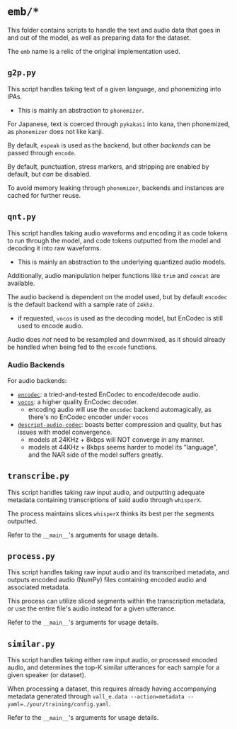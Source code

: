 # `emb/*`

This folder contains scripts to handle the text and audio data that goes in and out of the model, as well as preparing data for the dataset.

The `emb` name is a relic of the original implementation used.

## `g2p.py`

This script handles taking text of a given language, and phonemizing into IPAs.
* This is mainly an abstraction to `phonemizer`.

For Japanese, text is coerced through `pykakasi` into kana, then phonemized, as `phonemizer` does not like kanji.

By default, `espeak` is used as the backend, but other *backends* can be passed through `encode`.

By default, punctuation, stress markers, and stripping are enabled by default, but *can* be disabled.

To avoid memory leaking through `phonemizer`, backends and instances are cached for further reuse.

## `qnt.py`

This script handles taking audio waveforms and encoding it as code tokens to run through the model, and code tokens outputted from the model and decoding it into raw waveforms.
* This is mainly an abstraction to the underlying quantized audio models.

Additionally, audio manipulation helper functions like `trim` and `concat` are available.

The audio backend is dependent on the model used, but by default `encodec` is the default backend with a sample rate of `24khz`.
* if requested, `vocos` is used as the decoding model, but EnCodec is still used to encode audio.

Audio does *not* need to be resampled and downmixed, as it should already be handled when being fed to the `encode` functions.

### Audio Backends

For audio backends:

* [`encodec`](https://github.com/facebookresearch/encodec): a tried-and-tested EnCodec to encode/decode audio.
* [`vocos`](https://huggingface.co/charactr/vocos-encodec-24khz): a higher quality EnCodec decoder.
  - encoding audio will use the `encodec` backend automagically, as there's no EnCodec encoder under `vocos`
* [`descript-audio-codec`](https://github.com/descriptinc/descript-audio-codec): boasts better compression and quality, but has issues with model convergence.
  - models at 24KHz + 8kbps will NOT converge in any manner.
  - models at 44KHz + 8kbps seems harder to model its "language", and the NAR side of the model suffers greatly.

## `transcribe.py`

This script handles taking raw input audio, and outputting adequate metadata containing transcriptions of said audio through `whisperX`.

The process maintains slices `whisperX` thinks its best per the segments outputted.

Refer to the `__main__`'s arguments for usage details.

## `process.py`

This script handles taking raw input audio and its transcribed metadata, and outputs encoded audio (NumPy) files containing encoded audio and associated metadata.

This process can utilize sliced segments within the transcription metadata, or use the entire file's audio instead for a given utterance.

Refer to the `__main__`'s arguments for usage details.

## `similar.py`

This script handles taking either raw input audio, or processed encoded audio, and determines the top-K similar utterances for each sample for a given speaker (or dataset).

When processing a dataset, this requires already having accompanying metadata generated through `vall_e.data --action=metadata --yaml=./your/training/config.yaml`.

Refer to the `__main__`'s arguments for usage details.